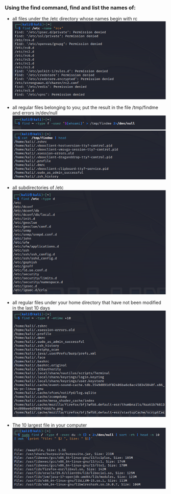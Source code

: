 ### Using the find command, find and list the names of:
- all files under the /etc directory whose names begin with rc
  ![text](screenshots/1.png)

- all regular files belonging to you; put the result in the file /tmp/findme and errors in/dev/null
  ![text](screenshots/2-1.png)
  ![text](screenshots/2-2.png)

- all subdirectories of /etc
  ![text](screenshots/3.png)

- all regular files under your home directory that have not been modified in the last 10 days
  ![text](screenshots/4.png)

- The 10 largest file in your computer
  ![text](screenshots/5.png)

